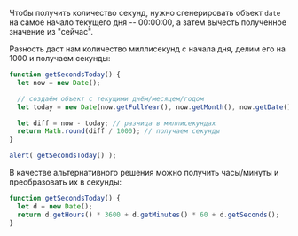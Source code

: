 Чтобы получить количество секунд, нужно сгенерировать объект `date` на самое начало текущего дня -- 00:00:00, а затем вычесть полученное значение из "сейчас".

Разность даст нам количество миллисекунд с начала дня, делим его на 1000 и получаем секунды:

```js run
function getSecondsToday() {
  let now = new Date();

  // создаём объект с текущими днём/месяцем/годом
  let today = new Date(now.getFullYear(), now.getMonth(), now.getDate());

  let diff = now - today; // разница в миллисекундах
  return Math.round(diff / 1000); // получаем секунды
}

alert( getSecondsToday() );
```

В качестве альтернативного решения можно получить часы/минуты и преобразовать их в секунды:

```js run
function getSecondsToday() {
  let d = new Date();
  return d.getHours() * 3600 + d.getMinutes() * 60 + d.getSeconds();
}
```
